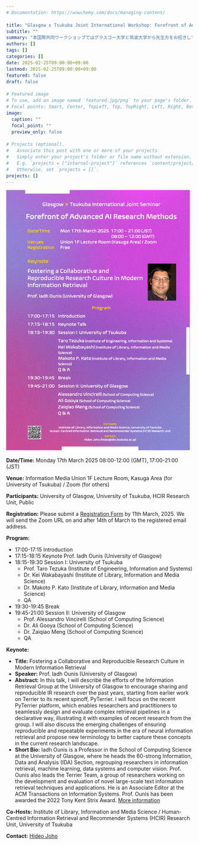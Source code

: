 ```yaml
---
# Documentation: https://wowchemy.com/docs/managing-content/

title: "Glasgow x Tsukuba Joint International Workshop: Forefront of Advanced AI Research Methods"
subtitle: ""
summary: "本国際共同ワークショップではグラスゴー大学と筑波大学から先生方をお招きしてAI技術に関する研究手法の知見を共有していただきます。"
authors: []
tags: []
categories: []
date: 2025-02-25T09:00:00+09:00
lastmod: 2025-02-25T09:00:00+09:00
featured: false
draft: false

# Featured image
# To use, add an image named `featured.jpg/png` to your page's folder.
# Focal points: Smart, Center, TopLeft, Top, TopRight, Left, Right, BottomLeft, Bottom, BottomRight.
image:
  caption: ""
  focal_point: ""
  preview_only: false

# Projects (optional).
#   Associate this post with one or more of your projects.
#   Simply enter your project's folder or file name without extension.
#   E.g. `projects = ["internal-project"]` references `content/project/deep-learning/index.md`.
#   Otherwise, set `projects = []`.
projects: []
---
```


![Workshop Flyer](./glasgowxtsukuba20250317_s.png)

**Date/Time:** Monday 17th March 2025 08:00-12:00 (GMT), 17:00-21:00 (JST)

**Venue:** Information Media Union 1F Lecture Room, Kasuga Area (for University of Tsukuba) / Zoom (for others)

**Participants:** University of Glasgow, University of Tsukuba, HCIR Research Unit, Public

**Registration:** Please submit a [Registration Form](https://forms.office.com/r/kmFzQBtYLn) by 11th March, 2025. We will send the Zoom URL on and after 14th of March to the registered email address.

**Program:**

- 17:00-17:15 Introduction
- 17:15-18:15 Keynote Prof. Iadh Ounis (University of Glasgow)
- 18:15-19:30 Session I: University of Tsukuba
  - Prof. Taro Tezuka (Institute of Engineering, Information and Systems)
  - Dr. Kei Wakabayashi (Institute of Library, Information and Media Science)
  - Dr. Makoto P. Kato (Institute of Library, Information and Media Science)
  - QA
- 19:30-19:45 Break
- 19:45-21:00 Session II: University of Glasgow
  - Prof. Alessandro Vincirelli (School of Computing Science)
  - Dr. Ali Gooya (School of Computing Science)
  - Dr. Zaiqiao Meng (School of Computing Science)
  - QA

**Keynote:**

- **Title:** Fostering a Collaborative and Reproducible Research Culture in Modern Information Retrieval
- **Speaker:** Prof. Iadh Ounis (University of Glasgow)
- **Abstract:** In this talk, I will describe the efforts of the Information Retrieval Group at the University of Glasgow to encourage sharing and reproducible IR research over the past years, starting from earlier work on Terrier to its recent spinoff, PyTerrier. I will focus on the recent PyTerrier platform, which enables researchers and practitioners to seamlessly design and evaluate complex retrieval pipelines in a declarative way, illustrating it with examples of recent research from the group. I will also discuss the emerging challenges of ensuring reproducible and repeatable experiments in the era of neural information retrieval and propose new terminology to better capture these concepts in the current research landscape.
- **Short Bio:** Iadh Ounis is a  Professor in the School of Computing Science at the University of Glasgow, where he heads the 60-strong Information, Data and Analysis (IDA) Section, regrouping researchers in information retrieval, machine learning, data systems and computer vision. Prof. Ounis also leads the Terrier Team, a group of researchers working on the development and evaluation of novel large-scale text information retrieval techniques and applications. He is an Associate Editor at the ACM Transactions on Information Systems. Prof. Ounis has been awarded the 2022 Tony Kent Strix Award. [More information](https://www.gla.ac.uk/schools/computing/staff/iadhounis/)

**Co-Hosts:** Institute of Library, Information and Media Science / Human-Centred Information Retrieval and Recommender Systems (HCIR) Research Unit, University of Tsukuba

**Contact:** [Hideo Joho](https://trios.tsukuba.ac.jp/en/researcher/0000002518)
